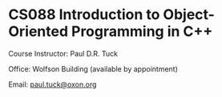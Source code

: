 # CS088 Introduction to Object-Oriented Programming in C++

Course Instructor: Paul D.R. Tuck

Office: Wolfson Building (available by appointment)

Email: [paul.tuck@oxon.org](mailto:paul.tuck@oxon.org)

